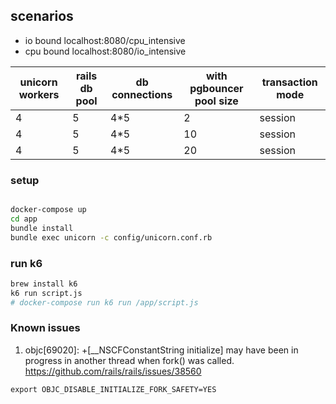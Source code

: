 

## scenarios

- io bound localhost:8080/cpu_intensive
- cpu bound localhost:8080/io_intensive

| unicorn workers | rails db pool | db connections | with pgbouncer pool size | transaction mode
| --- | --- | --- | --- | --- |
| 4 | 5 | 4*5 | 2 | session |
| 4 | 5 | 4*5 | 10 | session |
| 4 | 5 | 4*5 | 20 | session |



### setup
```bash

docker-compose up
cd app
bundle install
bundle exec unicorn -c config/unicorn.conf.rb
```

### run k6
```bash
brew install k6
k6 run script.js
# docker-compose run k6 run /app/script.js
```


### Known issues

1. objc[69020]: +[__NSCFConstantString initialize] may have been in progress in another thread when fork() was called.
https://github.com/rails/rails/issues/38560

`export OBJC_DISABLE_INITIALIZE_FORK_SAFETY=YES`
